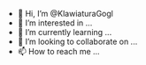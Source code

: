 - 👋 Hi, I’m @KlawiaturaGogl
- 👀 I’m interested in ...
- 🌱 I’m currently learning ...
- 💞️ I’m looking to collaborate on ...
- 📫 How to reach me ...

<!---
KlawiaturaGogl/KlawiaturaGogl is a ✨ special ✨ repository because its `README.md` (this file) appears on your GitHub profile.
You can click the Preview link to take a look at your changes.
--->
